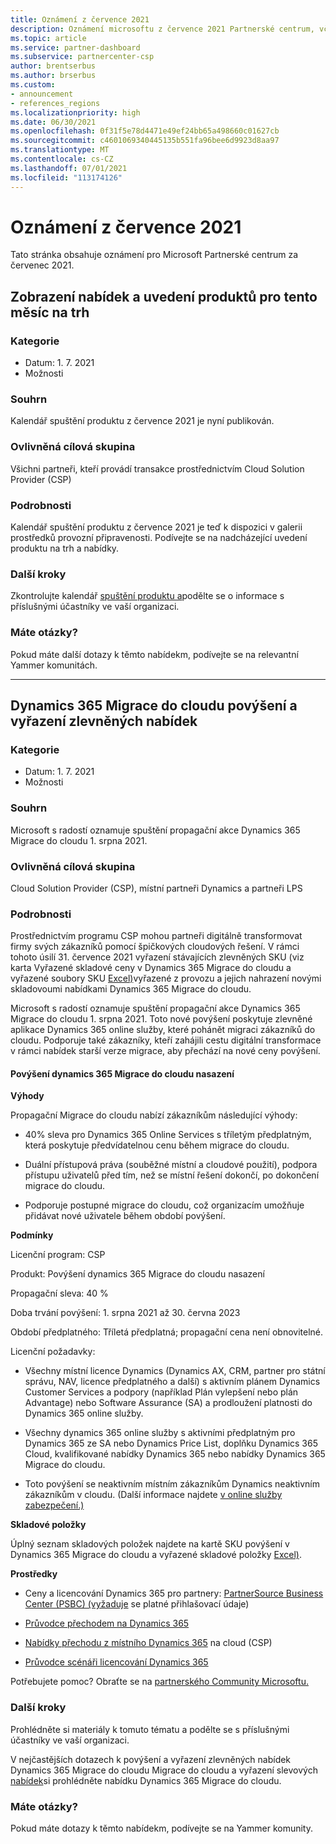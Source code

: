 ```yaml
---
title: Oznámení z července 2021
description: Oznámení microsoftu z července 2021 Partnerské centrum, včetně nových možností, propagačních akcí, nabídek, trhů nebo změn stávajících nabídek.
ms.topic: article
ms.service: partner-dashboard
ms.subservice: partnercenter-csp
author: brentserbus
ms.author: brserbus
ms.custom:
- announcement
- references_regions
ms.localizationpriority: high
ms.date: 06/30/2021
ms.openlocfilehash: 0f31f5e78d4471e49ef24bb65a498660c01627cb
ms.sourcegitcommit: c4601069340445135b551fa96bee6d9923d8aa97
ms.translationtype: MT
ms.contentlocale: cs-CZ
ms.lasthandoff: 07/01/2021
ms.locfileid: "113174126"
---
```

# <a name="july-2021-announcements"></a>Oznámení z července 2021

Tato stránka obsahuje oznámení pro Microsoft Partnerské centrum za červenec 2021.

## <a name="view-this-months-product-launches-and-offers"></a><a name="2"></a>Zobrazení nabídek a uvedení produktů pro tento měsíc na trh

### <a name="categories"></a>Kategorie

- Datum: 1. 7. 2021
- Možnosti

### <a name="summary"></a>Souhrn

Kalendář spuštění produktu z července 2021 je nyní publikován.

### <a name="impacted-audience"></a>Ovlivněná cílová skupina

Všichni partneři, kteří provádí transakce prostřednictvím Cloud Solution Provider (CSP)

### <a name="details"></a>Podrobnosti

Kalendář spuštění produktu z [](https://partner.microsoft.com/resources/collection/product-launch-calendar-collection#/) července 2021 je teď k dispozici v galerii prostředků provozní připravenosti. Podívejte se na nadcházející uvedení produktu na trh a nabídky.

### <a name="next-steps"></a>Další kroky

Zkontrolujte kalendář [spuštění produktu a](https://partner.microsoft.com/resources/collection/product-launch-calendar-collection#/)podělte se o informace s příslušnými účastníky ve vaší organizaci.  

### <a name="questions"></a>Máte otázky?

Pokud máte další dotazy k těmto nabídekm, podívejte se na relevantní Yammer komunitách.

________________
## <a name="dynamics-365-cloud-migration-promotion-and-retirement-of-discounted-offers"></a><a name="1"></a>Dynamics 365 Migrace do cloudu povýšení a vyřazení zlevněných nabídek

### <a name="categories"></a>Kategorie

- Datum: 1. 7. 2021
- Možnosti

### <a name="summary"></a>Souhrn

Microsoft s radostí oznamuje spuštění propagační akce Dynamics 365 Migrace do cloudu 1. srpna 2021.

### <a name="impacted-audience"></a>Ovlivněná cílová skupina

Cloud Solution Provider (CSP), místní partneři Dynamics a partneři LPS

### <a name="details"></a>Podrobnosti

Prostřednictvím programu CSP mohou partneři digitálně transformovat firmy svých zákazníků pomocí špičkových cloudových řešení. V rámci tohoto úsilí 31. července 2021 vyřazení stávajících zlevněných SKU (viz karta Vyřazené skladové ceny v Dynamics 365 Migrace do cloudu a vyřazené soubory SKU [Excel)](https://partner.microsoft.com/resources/detail/dynamics-365-cloud-promotion-retired-skus-xls)vyřazené z provozu a jejich nahrazení novými skladovoumi nabídkami Dynamics 365 Migrace do cloudu.

Microsoft s radostí oznamuje spuštění propagační akce Dynamics 365 Migrace do cloudu 1. srpna 2021. Toto nové povýšení poskytuje zlevněné aplikace Dynamics 365 online služby, které pohánět migraci zákazníků do cloudu. Podporuje také zákazníky, kteří zahájili cestu digitální transformace v rámci nabídek starší verze migrace, aby přechází na nové ceny povýšení.

#### <a name="dynamics-365-cloud-migration-promotion"></a>Povýšení dynamics 365 Migrace do cloudu nasazení

**Výhody**

Propagační Migrace do cloudu nabízí zákazníkům následující výhody:  

- 40% sleva pro Dynamics 365 Online Services s tříletým předplatným, která poskytuje předvídatelnou cenu během migrace do cloudu.

- Duální přístupová práva (souběžné místní a cloudové použití), podpora přístupu uživatelů před tím, než se místní řešení dokončí, po dokončení migrace do cloudu.

- Podporuje postupné migrace do cloudu, což organizacím umožňuje přidávat nové uživatele během období povýšení.

**Podmínky**

Licenční program: CSP

Produkt: Povýšení dynamics 365 Migrace do cloudu nasazení

Propagační sleva: 40 %

Doba trvání povýšení: 1. srpna 2021 až 30. června 2023

Období předplatného: Tříletá předplatná; propagační cena není obnovitelné.

Licenční požadavky:

- Všechny místní licence Dynamics (Dynamics AX, CRM, partner pro státní správu, NAV, licence předplatného a další) s aktivním plánem Dynamics Customer Services a podpory (například Plán vylepšení nebo plán Advantage) nebo Software Assurance (SA) a prodloužení platnosti do Dynamics 365 online služby.

- Všechny dynamics 365 online služby s aktivními předplatným pro Dynamics 365 ze SA nebo Dynamics Price List, doplňku Dynamics 365 Cloud, kvalifikované nabídky Dynamics 365 nebo nabídky Dynamics 365 Migrace do cloudu.

- Toto povýšení se neaktivním místním zákazníkům Dynamics neaktivním zákazníkům v cloudu. (Další informace najdete [v online služby zabezpečení.)](https://www.microsoft.com/licensing/terms/productoffering/MicrosoftDynamics365Services/EAEAS)

**Skladové položky**

Úplný seznam skladových položek najdete na kartě SKU povýšení v Dynamics 365 Migrace do cloudu a vyřazené skladové položky [Excel)](https://partner.microsoft.com/resources/detail/dynamics-365-cloud-promotion-retired-skus-xls).

**Prostředky**

- Ceny a licencování Dynamics 365 pro partnery: [PartnerSource Business Center (PSBC) (vyžaduje](https://businesscenter.mbs.microsoft.com/#contentdetail/Dyn365PricingandLicensing) se platné přihlašovací údaje)

- [Průvodce přechodem na Dynamics 365](https://mbs2.microsoft.com/fileexchange/?fileID=1324bd08-98ab-4de1-aa9d-4d9e8902c6a6)

- [Nabídky přechodu z místního Dynamics 365](https://mbs2.microsoft.com/fileexchange/?fileID=53e8d8af-e8c5-4e7e-99b6-e81baa026275) na cloud (CSP)

- [Průvodce scénáři licencování Dynamics 365](https://mbs2.microsoft.com/fileexchange/?fileID=b82e7dad-46e5-475d-a23e-6bcee17cb5ea)

Potřebujete pomoc? Obraťte se na [partnerského Community Microsoftu.](https://www.microsoftpartnercommunity.com/t5/Pricing-Licensing-Incentives/bd-p/PricingLicensingIncentives)

### <a name="next-steps"></a>Další kroky

Prohlédněte si materiály k tomuto tématu a podělte se s příslušnými účastníky ve vaší organizaci.  

V nejčastějších dotazech k povýšení a vyřazení [](https://partner.microsoft.com/resources/detail/faqs-on-d365-cloud-migration-promotion-and-retirement-of-discounted-offers-pdf) zlevněných nabídek Dynamics 365 Migrace do cloudu Migrace do cloudu a vyřazení slevových [nabídek](https://partner.microsoft.com/resources/collection/dynamics-365-cloud-migration-promotion-and-retirement-of-discounted-offers#/)si prohlédněte nabídku Dynamics 365 Migrace do cloudu.

### <a name="questions"></a>Máte otázky?

Pokud máte dotazy k těmto nabídekm, podívejte se na Yammer komunity.
